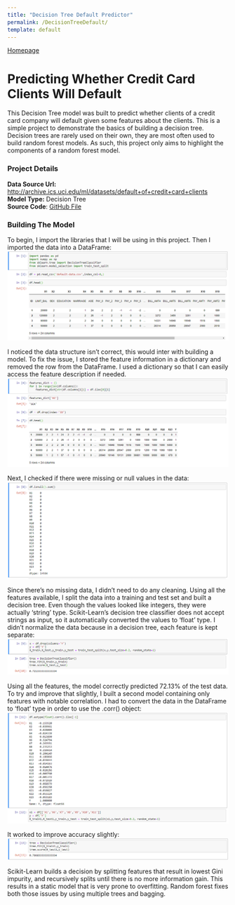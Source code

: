 ```yaml
---
title: "Decision Tree Default Predictor"
permalink: /DecisionTreeDefault/
template: default
---
```

[Homepage](https://brandenmoo.github.io/)
# Predicting Whether Credit Card Clients Will Default
This Decision Tree model was built to predict whether clients of a credit card company will default given some features about the clients.
This is a simple project to demonstrate the basics of building a decision tree. Decision trees are rarely used on their own, they are most
often used to build random forest models. As such, this project only aims to highlight the components of a random forest model. 

### Project Details 
**Data Source Url:** http://archive.ics.uci.edu/ml/datasets/default+of+credit+card+clients<br>
**Model Type:** Decision Tree <br>
**Source Code**: [GitHub File](https://github.com/brandenmoo/brandenmoo.github.io/blob/master/Source_Codes/DecisionTreeDefault.ipynb)

### Building The Model
To begin, I import the libraries that I will be using in this project. Then I imported the data into a DataFrame: 
![Image1](images/DecTre/Tree1.png)

I noticed the data structure isn’t correct, this would inter with building a model. To fix the issue, I stored the feature information in a dictionary and removed the row from the DataFrame. 
I used a dictionary so that I can easily access the feature description if needed. 
![Image2](images/DecTre/Tree2.png)

Next, I checked if there were missing or null values in the data: 
![Image3](images/DecTre/Tree3.png)

Since there’s no missing data, I didn’t need to do any cleaning. Using all the features available, I split the data into a training and test set and built a decision tree. Even though the values looked like integers, they were actually ‘string’ type. Scikit-Learn’s decision tree classifier does not accept strings as input, so it automatically converted the values to ‘float’ type. I didn’t normalize the data because in a decision tree, each feature is kept separate: 
![Image4](images/DecTre/Tree4.png)


Using all the features, the model correctly predicted 72.13% of the test data. To try and improve that slightly, I built a second model containing only features with notable correlation. I had to convert the data in the DataFrame to ‘float’ type in order to use the .corr() object: 
![Image5](images/DecTre/Tree5.png)

It worked to improve accuracy slightly: 
![Image6](images/DecTre/Tree6.png)

Scikit-Learn builds a decision by splitting features that result in lowest Gini impurity, and recursively splits until there is no more information gain. This results in a static model that is very prone to overfitting. Random forest fixes both those issues by using multiple trees and bagging. 


